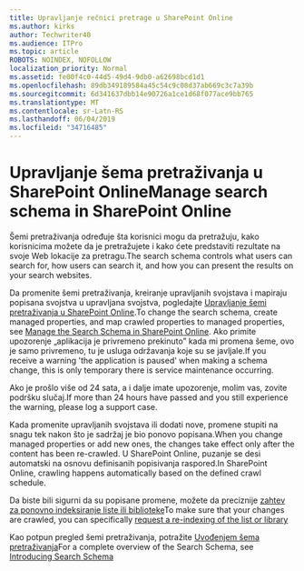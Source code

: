 ```yaml
---
title: Upravljanje rečnici pretrage u SharePoint Online
ms.author: kirks
author: Techwriter40
ms.audience: ITPro
ms.topic: article
ROBOTS: NOINDEX, NOFOLLOW
localization_priority: Normal
ms.assetid: fe00f4c0-44d5-49d4-9db0-a62698bcd1d1
ms.openlocfilehash: 89db349189584a45c54c9c08d37ab669c3c7a39b
ms.sourcegitcommit: 6d341637dbb14e90726a1ce1d68f077ace9bb765
ms.translationtype: MT
ms.contentlocale: sr-Latn-RS
ms.lasthandoff: 06/04/2019
ms.locfileid: "34716485"
---
```

# <a name="manage-search-schema-in-sharepoint-online"></a><span data-ttu-id="9825f-102">Upravljanje šema pretraživanja u SharePoint Online</span><span class="sxs-lookup"><span data-stu-id="9825f-102">Manage search schema in SharePoint Online</span></span>

<span data-ttu-id="9825f-103">Šemi pretraživanja određuje šta korisnici mogu da pretražuju, kako korisnicima možete da je pretražujete i kako ćete predstaviti rezultate na svoje Web lokacije za pretragu.</span><span class="sxs-lookup"><span data-stu-id="9825f-103">The search schema controls what users can search for, how users can search it, and how you can present the results on your search websites.</span></span> 

<span data-ttu-id="9825f-104">Da promenite šemi pretraživanja, kreiranje upravljanih svojstava i mapiraju popisana svojstva u upravljana svojstva, pogledajte [Upravljanje šemi pretraživanja u SharePoint Online](https://docs.microsoft.com/en-us/sharepoint/manage-search-schema).</span><span class="sxs-lookup"><span data-stu-id="9825f-104">To change the search schema, create managed properties, and map crawled properties to managed properties, see [Manage the Search Schema in SharePoint Online](https://docs.microsoft.com/en-us/sharepoint/manage-search-schema).</span></span> <span data-ttu-id="9825f-105">Ako primite upozorenje „aplikacija je privremeno prekinuto” kada mi promena šeme, ovo je samo privremeno, tu je usluga održavanja koje su se javljale.</span><span class="sxs-lookup"><span data-stu-id="9825f-105">If you receive a warning 'the application is paused' when making a schema change, this is only temporary there is service maintenance occurring.</span></span> 

<span data-ttu-id="9825f-106">Ako je prošlo više od 24 sata, a i dalje imate upozorenje, molim vas, zovite podršku slučaj.</span><span class="sxs-lookup"><span data-stu-id="9825f-106">If more than 24 hours have passed and you still experience the warning, please log a support case.</span></span>

<span data-ttu-id="9825f-107">Kada promenite upravljanih svojstava ili dodati nove, promene stupiti na snagu tek nakon što je sadržaj je bio ponovo popisana.</span><span class="sxs-lookup"><span data-stu-id="9825f-107">When you change managed properties or add new ones, the changes take effect only after the content has been re-crawled.</span></span> <span data-ttu-id="9825f-108">U SharePoint Online, puzanje se desi automatski na osnovu definisanih popisivanja raspored.</span><span class="sxs-lookup"><span data-stu-id="9825f-108">In SharePoint Online, crawling happens automatically based on the defined crawl schedule.</span></span>

<span data-ttu-id="9825f-109">Da biste bili sigurni da su popisane promene, možete da preciznije [zahtev za ponovno indeksiranje liste ili biblioteke](https://docs.microsoft.com/en-us/sharepoint/manage-search-schema#request-re-indexing-of-a-document-library-or-list)</span><span class="sxs-lookup"><span data-stu-id="9825f-109">To make sure that your changes are crawled, you can specifically [request a re-indexing of the list or library](https://docs.microsoft.com/en-us/sharepoint/manage-search-schema#request-re-indexing-of-a-document-library-or-list)</span></span> 

<span data-ttu-id="9825f-110">Kao potpun pregled šemi pretraživanja, potražite [Uvođenjem šema pretraživanja](https://blogs.technet.microsoft.com/tothesharepoint/2012/11/25/introducing-search-schema-for-sharepoint-2013/)</span><span class="sxs-lookup"><span data-stu-id="9825f-110">For a complete overview of the Search Schema, see [Introducing Search Schema](https://blogs.technet.microsoft.com/tothesharepoint/2012/11/25/introducing-search-schema-for-sharepoint-2013/)</span></span> 

